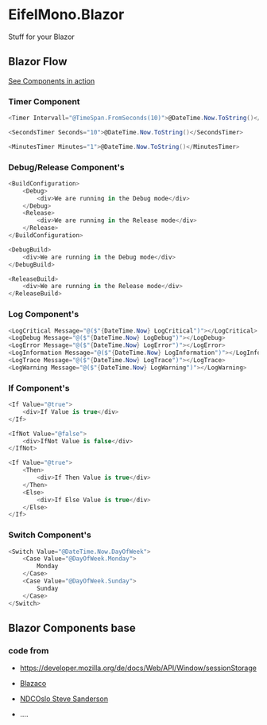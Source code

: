 # EifelMono.Blazor

Stuff for your Blazor

## Blazor Flow

[See Components in action](https://github.com/EifelMono/EifelMono.Blazor/blob/master/sample/ServerApp/Pages/TestFlow.razor)

### Timer Component
```csharp
<Timer Intervall="@TimeSpan.FromSeconds(10)">@DateTime.Now.ToString()</Timer>

<SecondsTimer Seconds="10">@DateTime.Now.ToString()</SecondsTimer>

<MinutesTimer Minutes="1">@DateTime.Now.ToString()</MinutesTimer>
```

### Debug/Release Component's
```csharp
<BuildConfiguration>
    <Debug>
        <div>We are running in the Debug mode</div>
    </Debug>
    <Release>
        <div>We are running in the Release mode</div>
    </Release>
</BuildConfiguration>

<DebugBuild>
    <div>We are running in the Debug mode</div>
</DebugBuild>

<ReleaseBuild>
    <div>We are running in the Release mode</div>
</ReleaseBuild>
```

### Log Component's
```csharp
<LogCritical Message="@($"{DateTime.Now} LogCritical")"></LogCritical>
<LogDebug Message="@($"{DateTime.Now} LogDebug")"></LogDebug>
<LogError Message="@($"{DateTime.Now} LogError")"></LogError>
<LogInformation Message="@($"{DateTime.Now} LogInformation")"></LogInformation>
<LogTrace Message="@($"{DateTime.Now} LogTrace")"></LogTrace>
<LogWarning Message="@($"{DateTime.Now} LogWarning")"></LogWarning>
```

### If Component's
```csharp
<If Value="@true">
    <div>If Value is true</div>
</If>

<IfNot Value="@false">
    <div>IfNot Value is false</div>
</IfNot>

<If Value="@true">
    <Then>
        <div>If Then Value is true</div>
    </Then>
    <Else>
        <div>If Else Value is true</div>
    </Else>
</If>
```

### Switch Component's
```csharp
<Switch Value="@DateTime.Now.DayOfWeek">
    <Case Value="@DayOfWeek.Monday">
        Monday
    </Case>
    <Case Value="@DayOfWeek.Sunday">
        Sunday
    </Case>
</Switch>
```

## Blazor Components base 

### code from 

* https://developer.mozilla.org/de/docs/Web/API/Window/sessionStorage



* [Blazaco](https://github.com/Kyle-Undefined/Blazaco)
* [NDCOslo Steve Sanderson](https://github.com/SteveSandersonMS/presentation-2019-06-NDCOslo)
* ....
